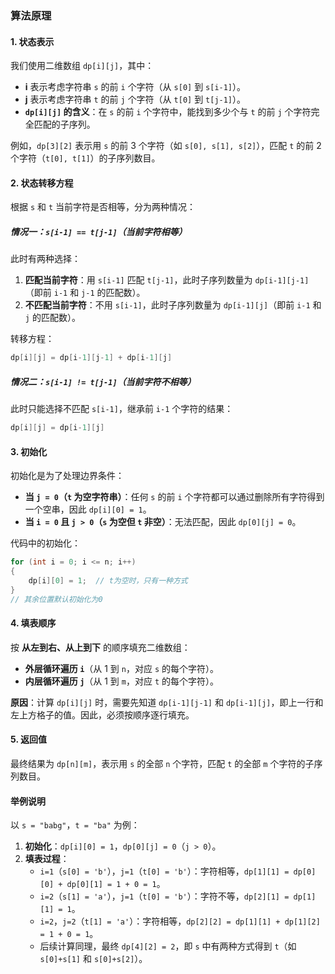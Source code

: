 ### 算法原理

#### 1. 状态表示

我们使用二维数组 `dp[i][j]`，其中：
- **i** 表示考虑字符串 `s` 的前 `i` 个字符（从 `s[0]` 到 `s[i-1]`）。
- **j** 表示考虑字符串 `t` 的前 `j` 个字符（从 `t[0]` 到 `t[j-1]`）。
- **`dp[i][j]` 的含义**：在 `s` 的前 `i` 个字符中，能找到多少个与 `t` 的前 `j` 个字符完全匹配的子序列。

例如，`dp[3][2]` 表示用 `s` 的前 3 个字符（如 `s[0], s[1], s[2]`），匹配 `t` 的前 2 个字符（`t[0], t[1]`）的子序列数目。

#### 2. 状态转移方程

根据 `s` 和 `t` 当前字符是否相等，分为两种情况：

##### 情况一：`s[i-1] == t[j-1]`（当前字符相等）

此时有两种选择：
1. **匹配当前字符**：用 `s[i-1]` 匹配 `t[j-1]`，此时子序列数量为 `dp[i-1][j-1]`（即前 `i-1` 和 `j-1` 的匹配数）。
2. **不匹配当前字符**：不用 `s[i-1]`，此时子序列数量为 `dp[i-1][j]`（即前 `i-1` 和 `j` 的匹配数）。

转移方程：
```c++
dp[i][j] = dp[i-1][j-1] + dp[i-1][j]
```

##### 情况二：`s[i-1] != t[j-1]`（当前字符不相等）
此时只能选择不匹配 `s[i-1]`，继承前 `i-1` 个字符的结果：
```c++
dp[i][j] = dp[i-1][j]
```

#### 3. 初始化

初始化是为了处理边界条件：
- **当 `j = 0`（`t` 为空字符串）**：任何 `s` 的前 `i` 个字符都可以通过删除所有字符得到一个空串，因此 `dp[i][0] = 1`。
- **当 `i = 0` 且 `j > 0`（`s` 为空但 `t` 非空）**：无法匹配，因此 `dp[0][j] = 0`。

代码中的初始化：
```cpp
for (int i = 0; i <= n; i++)
{
    dp[i][0] = 1;  // t为空时，只有一种方式
}
// 其余位置默认初始化为0
```

#### 4. 填表顺序

按 **从左到右、从上到下** 的顺序填充二维数组：
- **外层循环遍历 `i`**（从 1 到 `n`，对应 `s` 的每个字符）。
- **内层循环遍历 `j`**（从 1 到 `m`，对应 `t` 的每个字符）。

**原因**：计算 `dp[i][j]` 时，需要先知道 `dp[i-1][j-1]` 和 `dp[i-1][j]`，即上一行和左上方格子的值。因此，必须按顺序逐行填充。

#### 5. 返回值

最终结果为 `dp[n][m]`，表示用 `s` 的全部 `n` 个字符，匹配 `t` 的全部 `m` 个字符的子序列数目。

#### 举例说明

以 `s = "babg"`，`t = "ba"` 为例：
1. **初始化**：`dp[i][0] = 1`，`dp[0][j] = 0`（`j > 0`）。
2. **填表过程**：
   - `i=1`（`s[0] = 'b'`），`j=1`（`t[0] = 'b'`）：字符相等，`dp[1][1] = dp[0][0] + dp[0][1] = 1 + 0 = 1`。
   - `i=2`（`s[1] = 'a'`），`j=1`（`t[0] = 'b'`）：字符不等，`dp[2][1] = dp[1][1] = 1`。
   - `i=2`，`j=2`（`t[1] = 'a'`）：字符相等，`dp[2][2] = dp[1][1] + dp[1][2] = 1 + 0 = 1`。
   - 后续计算同理，最终 `dp[4][2] = 2`，即 `s` 中有两种方式得到 `t`（如 `s[0]+s[1]` 和 `s[0]+s[2]`）。
